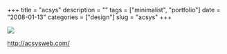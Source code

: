+++
title = "acsys"
description = ""
tags = ["minimalist", "portfolio"]
date = "2008-01-13"
categories = ["design"]
slug = "acsys"
+++


 

  <div id="screens-thumbs" class="clearfix">
    <div class="txt-center" id="design-submission"><a href="http://acsysweb.com/"><img id='bluga-thumbnail-1144' class='bluga-thumbnail large' src='//konigi.com/media/bluga/
wt47f2822e5646b_0.jpg'/></a></div>  
  </div>   
<p><a href="http://acsysweb.com/">http://acsysweb.com/</a></p>




